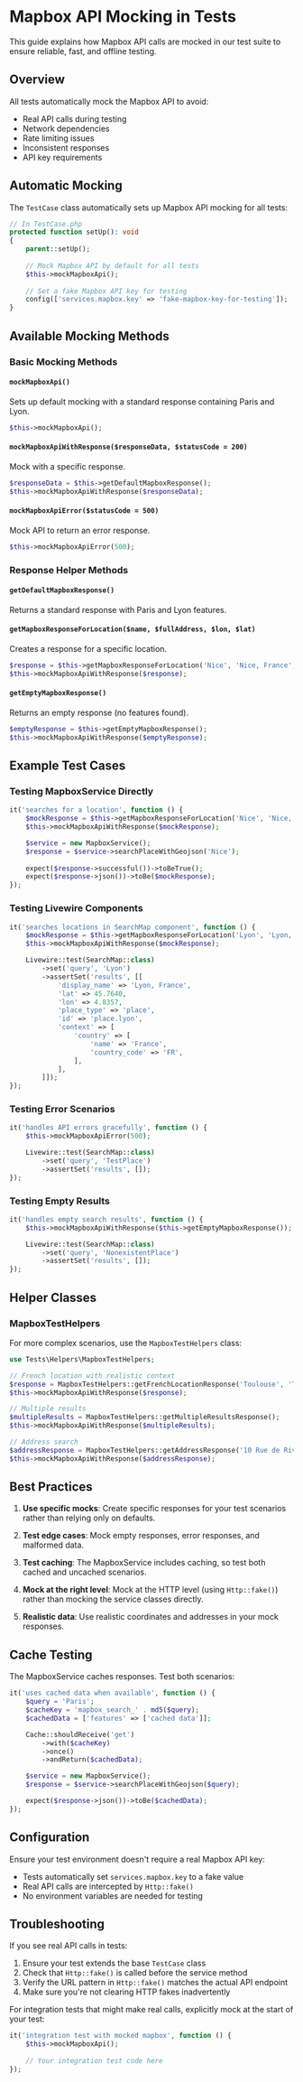 # Mapbox API Mocking in Tests

This guide explains how Mapbox API calls are mocked in our test suite to ensure reliable, fast, and offline testing.

## Overview

All tests automatically mock the Mapbox API to avoid:
- Real API calls during testing
- Network dependencies
- Rate limiting issues
- Inconsistent responses
- API key requirements

## Automatic Mocking

The `TestCase` class automatically sets up Mapbox API mocking for all tests:

```php
// In TestCase.php
protected function setUp(): void
{
    parent::setUp();
    
    // Mock Mapbox API by default for all tests
    $this->mockMapboxApi();
    
    // Set a fake Mapbox API key for testing
    config(['services.mapbox.key' => 'fake-mapbox-key-for-testing']);
}
```

## Available Mocking Methods

### Basic Mocking Methods

#### `mockMapboxApi()`
Sets up default mocking with a standard response containing Paris and Lyon.

```php
$this->mockMapboxApi();
```

#### `mockMapboxApiWithResponse($responseData, $statusCode = 200)`
Mock with a specific response.

```php
$responseData = $this->getDefaultMapboxResponse();
$this->mockMapboxApiWithResponse($responseData);
```

#### `mockMapboxApiError($statusCode = 500)`
Mock API to return an error response.

```php
$this->mockMapboxApiError(500);
```

### Response Helper Methods

#### `getDefaultMapboxResponse()`
Returns a standard response with Paris and Lyon features.

#### `getMapboxResponseForLocation($name, $fullAddress, $lon, $lat)`
Creates a response for a specific location.

```php
$response = $this->getMapboxResponseForLocation('Nice', 'Nice, France', 7.2619, 43.7102);
$this->mockMapboxApiWithResponse($response);
```

#### `getEmptyMapboxResponse()`
Returns an empty response (no features found).

```php
$emptyResponse = $this->getEmptyMapboxResponse();
$this->mockMapboxApiWithResponse($emptyResponse);
```

## Example Test Cases

### Testing MapboxService Directly

```php
it('searches for a location', function () {
    $mockResponse = $this->getMapboxResponseForLocation('Nice', 'Nice, France', 7.2619, 43.7102);
    $this->mockMapboxApiWithResponse($mockResponse);

    $service = new MapboxService();
    $response = $service->searchPlaceWithGeojson('Nice');
    
    expect($response->successful())->toBeTrue();
    expect($response->json())->toBe($mockResponse);
});
```

### Testing Livewire Components

```php
it('searches locations in SearchMap component', function () {
    $mockResponse = $this->getMapboxResponseForLocation('Lyon', 'Lyon, France', 4.8357, 45.7640);
    $this->mockMapboxApiWithResponse($mockResponse);

    Livewire::test(SearchMap::class)
        ->set('query', 'Lyon')
        ->assertSet('results', [[
            'display_name' => 'Lyon, France',
            'lat' => 45.7640,
            'lon' => 4.8357,
            'place_type' => 'place',
            'id' => 'place.lyon',
            'context' => [
                'country' => [
                    'name' => 'France',
                    'country_code' => 'FR',
                ],
            ],
        ]]);
});
```

### Testing Error Scenarios

```php
it('handles API errors gracefully', function () {
    $this->mockMapboxApiError(500);

    Livewire::test(SearchMap::class)
        ->set('query', 'TestPlace')
        ->assertSet('results', []);
});
```

### Testing Empty Results

```php
it('handles empty search results', function () {
    $this->mockMapboxApiWithResponse($this->getEmptyMapboxResponse());

    Livewire::test(SearchMap::class)
        ->set('query', 'NonexistentPlace')
        ->assertSet('results', []);
});
```

## Helper Classes

### MapboxTestHelpers

For more complex scenarios, use the `MapboxTestHelpers` class:

```php
use Tests\Helpers\MapboxTestHelpers;

// French location with realistic context
$response = MapboxTestHelpers::getFrenchLocationResponse('Toulouse', 'Toulouse, France', 1.4442, 43.6047);
$this->mockMapboxApiWithResponse($response);

// Multiple results
$multipleResults = MapboxTestHelpers::getMultipleResultsResponse();
$this->mockMapboxApiWithResponse($multipleResults);

// Address search
$addressResponse = MapboxTestHelpers::getAddressResponse('10 Rue de Rivoli', 'Paris', 2.3522, 48.8566);
$this->mockMapboxApiWithResponse($addressResponse);
```

## Best Practices

1. **Use specific mocks**: Create specific responses for your test scenarios rather than relying only on defaults.

2. **Test edge cases**: Mock empty responses, error responses, and malformed data.

3. **Test caching**: The MapboxService includes caching, so test both cached and uncached scenarios.

4. **Mock at the right level**: Mock at the HTTP level (using `Http::fake()`) rather than mocking the service classes directly.

5. **Realistic data**: Use realistic coordinates and addresses in your mock responses.

## Cache Testing

The MapboxService caches responses. Test both scenarios:

```php
it('uses cached data when available', function () {
    $query = 'Paris';
    $cacheKey = 'mapbox_search_' . md5($query);
    $cachedData = ['features' => ['cached data']];

    Cache::shouldReceive('get')
        ->with($cacheKey)
        ->once()
        ->andReturn($cachedData);

    $service = new MapboxService();
    $response = $service->searchPlaceWithGeojson($query);

    expect($response->json())->toBe($cachedData);
});
```

## Configuration

Ensure your test environment doesn't require a real Mapbox API key:

- Tests automatically set `services.mapbox.key` to a fake value
- Real API calls are intercepted by `Http::fake()`
- No environment variables are needed for testing

## Troubleshooting

If you see real API calls in tests:

1. Ensure your test extends the base `TestCase` class
2. Check that `Http::fake()` is called before the service method
3. Verify the URL pattern in `Http::fake()` matches the actual API endpoint
4. Make sure you're not clearing HTTP fakes inadvertently

For integration tests that might make real calls, explicitly mock at the start of your test:

```php
it('integration test with mocked mapbox', function () {
    $this->mockMapboxApi();
    
    // Your integration test code here
});
```
